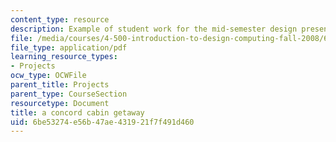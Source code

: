 ```yaml
---
content_type: resource
description: Example of student work for the mid-semester design presentation.
file: /media/courses/4-500-introduction-to-design-computing-fall-2008/6be53274e56b47ae431921f7f491d460_assn4a_1.pdf
file_type: application/pdf
learning_resource_types:
- Projects
ocw_type: OCWFile
parent_title: Projects
parent_type: CourseSection
resourcetype: Document
title: a concord cabin getaway
uid: 6be53274-e56b-47ae-4319-21f7f491d460
---
```

